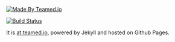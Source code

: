 [![Made By Teamed.io](http://img.teamed.io/btn.svg)](http://www.teamed.io)

[![Build Status](https://travis-ci.org/teamed/at.teamed.io.svg?branch=master)](https://travis-ci.org/teamed/at.teamed.io)

It is [at.teamed.io](http://at.teamed.io),
powered by Jekyll and hosted on Github Pages.
